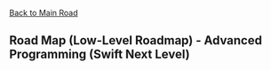 [Back to Main Road](https://github.com/pratama6624/PratamaSwiftStudyJourney/tree/main)

## Road Map (Low-Level Roadmap) - Advanced Programming (Swift Next Level) 

